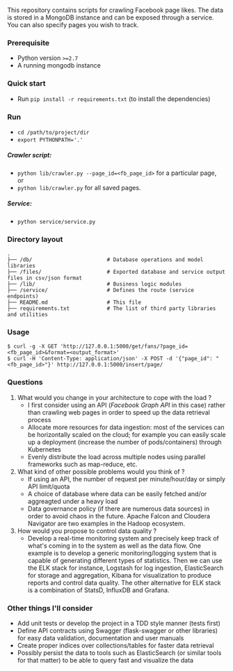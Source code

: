 This repository contains scripts for
crawling Facebook page likes.
The data is stored in a MongoDB instance
and can be exposed through a service.
You can also specify pages you wish to track.

### Prerequisite

- Python version `>=2.7`
- A running mongodb instance 


### Quick start

- Run `pip install -r requirements.txt` (to install the dependencies) 


### Run

- `cd /path/to/project/dir`
- `export PYTHONPATH='.'`

##### Crawler script:
- `python lib/crawler.py --page_id=<fb_page_id>` for a particular page,
</br> or
- `python lib/crawler.py` for all saved pages.

##### Service:
- `python service/service.py`


### Directory layout

```
.
├── /db/                        # Database operations and model libraries
├── /files/                     # Exported database and service output files in csv/json format
├── /lib/                       # Business logic modules
├── /service/                   # Defines the route (service endpoints)
├── README.md                   # This file
├── requirements.txt            # The list of third party libraries and utilities
```


### Usage

```
$ curl -g -X GET 'http://127.0.0.1:5000/get/fans/?page_id=<fb_page_id>&format=<output_format>'
$ curl -H 'Content-Type: application/json' -X POST -d '{"page_id": "<fb_page_id>"}' http://127.0.0.1:5000/insert/page/
```


### Questions

1. What would you change in your architecture to cope with the load ?
    - I first consider using an API (*Facebook Graph API* in this case)
    rather than crawling web pages in order to speed up the data retrieval process
    - Allocate more resources for data ingestion: most of the services
    can be horizontally scaled on the cloud; for example you can easily
    scale up a deployment (increase the number of pods/containers) through Kubernetes
    - Evenly distribute the load across multiple nodes using parallel
    frameworks such as map-reduce, etc.
2. What kind of other possible problems would you think of ?
    - If using an API, the number of request per minute/hour/day
    or simply API limit/quota
    - A choice of database where data can be easily fetched and/or
    aggreagted under a heavy load
    - Data governance policy (if there are numerous data sources)
    in order to avoid chaos in the future. Apache Falcon and
    Cloudera Navigator are two examples in the Hadoop ecosystem.
3. How would you propose to control data quality ?
    - Develop a real-time monitoring system and precisely keep track
    of what's coming in to the system as well as the data flow.
    One example is to develop a generic monitoring/logging system
    that is capable of generating different types of statistics.
    Then we can use the ELK stack for instance,
    Logstash for log ingestion,
    ElasticSearch for storage and aggregation,
    Kibana for visualization to produce reports and control data quality.
    The other alternative for ELK stack is a combination of
    StatsD, InfluxDB and Grafana.


### Other things I'll consider

- Add unit tests or develop the project in a TDD style manner (tests first)
- Define API contracts using Swagger (flask-swagger or other libraries) for easy data validation, documentation and user manuals
- Create proper indices over collections/tables for faster data retrieval
- Possibly persist the data to tools such as ElasticSearch (or similar tools for that matter) to be able to query fast and visualize the data
